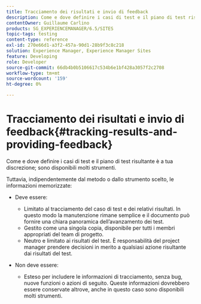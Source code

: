 ```yaml
---
title: Tracciamento dei risultati e invio di feedback
description: Come e dove definire i casi di test e il piano di test risultante è a tua discrezione
contentOwner: Guillaume Carlino
products: SG_EXPERIENCEMANAGER/6.5/SITES
topic-tags: testing
content-type: reference
exl-id: 270e66d1-a3f2-457a-90d1-28b9f3c8c218
solution: Experience Manager, Experience Manager Sites
feature: Developing
role: Developer
source-git-commit: 66db4b0b5106617c534b6e1bf428a3057f2c2708
workflow-type: tm+mt
source-wordcount: '159'
ht-degree: 0%

---
```


# Tracciamento dei risultati e invio di feedback{#tracking-results-and-providing-feedback}

Come e dove definire i casi di test e il piano di test risultante è a tua discrezione; sono disponibili molti strumenti.

Tuttavia, indipendentemente dal metodo o dallo strumento scelto, le informazioni memorizzate:

* Deve essere:

   * Limitato al tracciamento del caso di test e dei relativi risultati. In questo modo la manutenzione rimane semplice e il documento può fornire una chiara panoramica dell’avanzamento dei test.
   * Gestito come una singola copia, disponibile per tutti i membri appropriati del team di progetto.
   * Neutro e limitato ai risultati del test. È responsabilità del project manager prendere decisioni in merito a qualsiasi azione risultante dai risultati del test.

* Non deve essere:

   * Esteso per includere le informazioni di tracciamento, senza bug, nuove funzioni o azioni di seguito. Queste informazioni dovrebbero essere conservate altrove, anche in questo caso sono disponibili molti strumenti.
